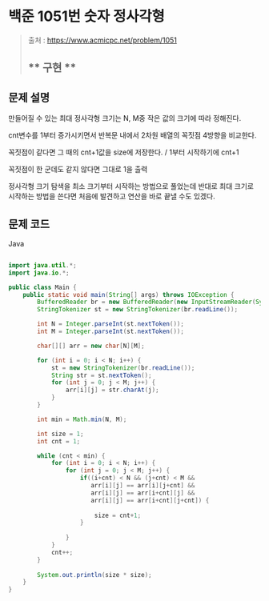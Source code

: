 # 백준 1051번 숫자 정사각형

>  출처 : https://www.acmicpc.net/problem/1051
> 
>  ## ** 구현 **

## 문제 설명
만들어질 수 있는 최대 정사각형 크기는 N, M중 작은 값의 크기에 따라 정해진다.

cnt변수를 1부터 증가시키면서 반복문 내에서 2차원 배열의 꼭짓점 4방향을 비교한다.

꼭짓점이 같다면 그 때의 cnt+1값을 size에 저장한다. / 1부터 시작하기에 cnt+1

꼭짓점이 한 군데도 같지 않다면 그대로 1을 출력

정사각형 크기 탐색을 최소 크기부터 시작하는 방법으로 풀었는데 반대로 최대 크기로 시작하는 방법을 쓴다면 처음에 발견하고 연산을 바로 끝낼 수도 있겠다. 

## 문제 코드
Java
```java

import java.util.*;
import java.io.*;

public class Main {
	public static void main(String[] args) throws IOException {
		BufferedReader br = new BufferedReader(new InputStreamReader(System.in));
		StringTokenizer st = new StringTokenizer(br.readLine());

		int N = Integer.parseInt(st.nextToken());
		int M = Integer.parseInt(st.nextToken());

		char[][] arr = new char[N][M];

		for (int i = 0; i < N; i++) {
			st = new StringTokenizer(br.readLine());
			String str = st.nextToken();
			for (int j = 0; j < M; j++) {
				arr[i][j] = str.charAt(j);
			}
		}

		int min = Math.min(N, M);

		int size = 1;
		int cnt = 1;

		while (cnt < min) {
			for (int i = 0; i < N; i++) {
				for (int j = 0; j < M; j++) {
					if((i+cnt) < N && (j+cnt) < M &&
					   arr[i][j] == arr[i][j+cnt] &&
					   arr[i][j] == arr[i+cnt][j] &&
					   arr[i][j] == arr[i+cnt][j+cnt]) {
						
						size = cnt+1;
					}
						
				}
			}
			cnt++;
		}
		
		System.out.println(size * size);
	}
}
